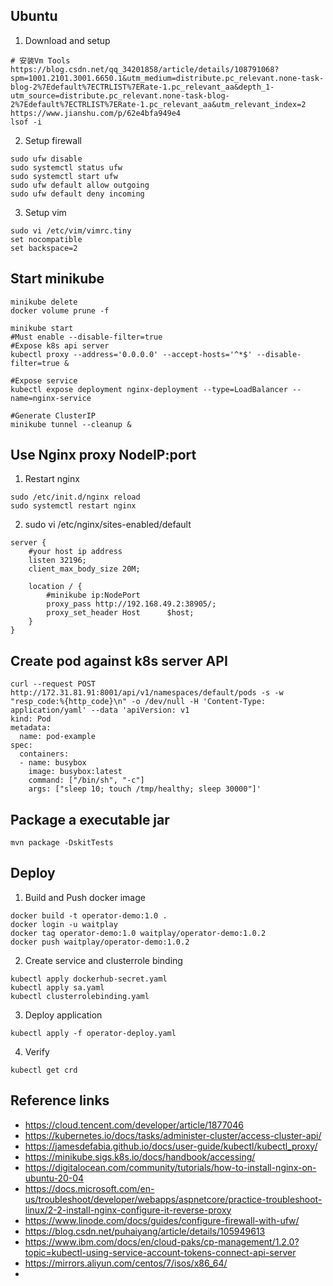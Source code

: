 ## Ubuntu

1. Download and setup
```
# 安装Vm Tools
https://blog.csdn.net/qq_34201858/article/details/108791068?spm=1001.2101.3001.6650.1&utm_medium=distribute.pc_relevant.none-task-blog-2%7Edefault%7ECTRLIST%7ERate-1.pc_relevant_aa&depth_1-utm_source=distribute.pc_relevant.none-task-blog-2%7Edefault%7ECTRLIST%7ERate-1.pc_relevant_aa&utm_relevant_index=2
https://www.jianshu.com/p/62e4bfa949e4
lsof -i
```
2. Setup firewall
```
sudo ufw disable
sudo systemctl status ufw
sudo systemctl start ufw
sudo ufw default allow outgoing
sudo ufw default deny incoming
```
3. Setup vim

```
sudo vi /etc/vim/vimrc.tiny
set nocompatible
set backspace=2

```

## Start minikube 
```
minikube delete
docker volume prune -f

minikube start
#Must enable --disable-filter=true
#Expose k8s api server
kubectl proxy --address='0.0.0.0' --accept-hosts='^*$' --disable-filter=true &

#Expose service
kubectl expose deployment nginx-deployment --type=LoadBalancer --name=nginx-service

#Generate ClusterIP
minikube tunnel --cleanup &
```

## Use Nginx proxy NodeIP:port
1. Restart nginx
```
sudo /etc/init.d/nginx reload
sudo systemctl restart nginx
```

2. sudo vi /etc/nginx/sites-enabled/default
```
server {
    #your host ip address
    listen 32196;
    client_max_body_size 20M;
      
    location / {
        #minikube ip:NodePort
        proxy_pass http://192.168.49.2:38905/;
        proxy_set_header Host      $host;
    }
}
```

## Create pod against k8s server API
```
curl --request POST http://172.31.81.91:8001/api/v1/namespaces/default/pods -s -w "resp_code:%{http_code}\n" -o /dev/null -H 'Content-Type: application/yaml' --data 'apiVersion: v1
kind: Pod
metadata:
  name: pod-example
spec:
  containers:
  - name: busybox
    image: busybox:latest
    command: ["/bin/sh", "-c"]
    args: ["sleep 10; touch /tmp/healthy; sleep 30000"]'
```

## Package a executable jar
```
mvn package -DskitTests
```

## Deploy
1. Build and Push docker image
```
docker build -t operator-demo:1.0 .
docker login -u waitplay
docker tag operator-demo:1.0 waitplay/operator-demo:1.0.2
docker push waitplay/operator-demo:1.0.2
```
2. Create service and clusterrole binding
```
kubectl apply dockerhub-secret.yaml
kubectl apply sa.yaml
kubectl clusterrolebinding.yaml
```
3. Deploy application

```
kubectl apply -f operator-deploy.yaml
```
4. Verify

```
kubectl get crd 
```

## Reference links
- https://cloud.tencent.com/developer/article/1877046
- https://kubernetes.io/docs/tasks/administer-cluster/access-cluster-api/
- https://jamesdefabia.github.io/docs/user-guide/kubectl/kubectl_proxy/
- https://minikube.sigs.k8s.io/docs/handbook/accessing/
- https://digitalocean.com/community/tutorials/how-to-install-nginx-on-ubuntu-20-04
- https://docs.microsoft.com/en-us/troubleshoot/developer/webapps/aspnetcore/practice-troubleshoot-linux/2-2-install-nginx-configure-it-reverse-proxy
- https://www.linode.com/docs/guides/configure-firewall-with-ufw/
- https://blog.csdn.net/puhaiyang/article/details/105949613
- https://www.ibm.com/docs/en/cloud-paks/cp-management/1.2.0?topic=kubectl-using-service-account-tokens-connect-api-server
- https://mirrors.aliyun.com/centos/7/isos/x86_64/
- 